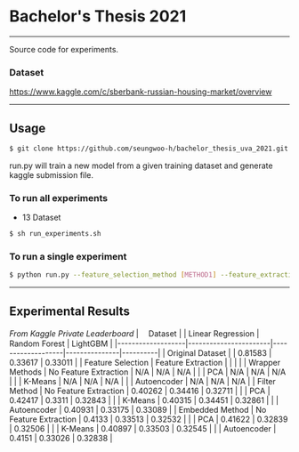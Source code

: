 # Bachelor's Thesis 2021
---
Source code for experiments.

### Dataset
https://www.kaggle.com/c/sberbank-russian-housing-market/overview

---

## Usage

```bash
$ git clone https://github.com/seungwoo-h/bachelor_thesis_uva_2021.git
```
run.py will train a new model from a given training dataset and generate kaggle submission file.

### To run all experiments
- 13 Dataset
```bash
$ sh run_experiments.sh
```

### To run a single experiment
```bash
$ python run.py --feature_selection_method [METHOD1] --feature_extraction_method [METHOD2] --base_model [MODEL]
```
---

## Experimental Results
*From Kaggle Private Leaderboard*
| 　Dataset          |                       | Linear Regression | Random Forest | LightGBM |
|-------------------|-----------------------|-------------------|---------------|----------|
| Original Dataset  |                       | 0.81583           | 0.33617       | 0.33011  |
| Feature Selection | Feature Extraction    |                   |               |          |
| Wrapper Methods   | No Feature Extraction | N/A               | N/A           | N/A      |
|                   | PCA                   | N/A               | N/A           | N/A      |
|                   | K-Means               | N/A               | N/A           | N/A      |
|                   | Autoencoder           | N/A               | N/A           | N/A      |
| Filter Method     | No Feature Extraction | 0.40262           | 0.34416       | 0.32711  |
|                   | PCA                   | 0.42417           | 0.3311        | 0.32843  |
|                   | K-Means               | 0.40315           | 0.34451       | 0.32861  |
|                   | Autoencoder           | 0.40931           | 0.33175       | 0.33089  |
| Embedded Method   | No Feature Extraction | 0.4133            | 0.33513       | 0.32532  |
|                   | PCA                   | 0.41622           | 0.32839       | 0.32506  |
|                   | K-Means               | 0.40897           | 0.33503       | 0.32545  |
|                   | Autoencoder           | 0.4151            | 0.33026       | 0.32838  |
